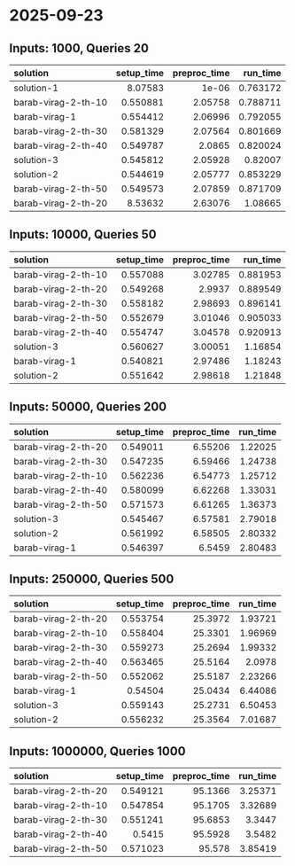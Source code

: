 # 2025-09-23

## Inputs: 1000, Queries 20

| solution            |   setup_time |   preproc_time |   run_time |
|:--------------------|-------------:|---------------:|-----------:|
| solution-1          |     8.07583  |        1e-06   |   0.763172 |
| barab-virag-2-th-10 |     0.550881 |        2.05758 |   0.788711 |
| barab-virag-1       |     0.554412 |        2.06996 |   0.792055 |
| barab-virag-2-th-30 |     0.581329 |        2.07564 |   0.801669 |
| barab-virag-2-th-40 |     0.549787 |        2.0865  |   0.820024 |
| solution-3          |     0.545812 |        2.05928 |   0.82007  |
| solution-2          |     0.544619 |        2.05777 |   0.853229 |
| barab-virag-2-th-50 |     0.549573 |        2.07859 |   0.871709 |
| barab-virag-2-th-20 |     8.53632  |        2.63076 |   1.08665  |

## Inputs: 10000, Queries 50

| solution            |   setup_time |   preproc_time |   run_time |
|:--------------------|-------------:|---------------:|-----------:|
| barab-virag-2-th-10 |     0.557088 |        3.02785 |   0.881953 |
| barab-virag-2-th-20 |     0.549268 |        2.9937  |   0.889549 |
| barab-virag-2-th-30 |     0.558182 |        2.98693 |   0.896141 |
| barab-virag-2-th-50 |     0.552679 |        3.01046 |   0.905033 |
| barab-virag-2-th-40 |     0.554747 |        3.04578 |   0.920913 |
| solution-3          |     0.560627 |        3.00051 |   1.16854  |
| barab-virag-1       |     0.540821 |        2.97486 |   1.18243  |
| solution-2          |     0.551642 |        2.98618 |   1.21848  |

## Inputs: 50000, Queries 200

| solution            |   setup_time |   preproc_time |   run_time |
|:--------------------|-------------:|---------------:|-----------:|
| barab-virag-2-th-20 |     0.549011 |        6.55206 |    1.22025 |
| barab-virag-2-th-30 |     0.547235 |        6.59466 |    1.24738 |
| barab-virag-2-th-10 |     0.562236 |        6.54773 |    1.25712 |
| barab-virag-2-th-40 |     0.580099 |        6.62268 |    1.33031 |
| barab-virag-2-th-50 |     0.571573 |        6.61265 |    1.36373 |
| solution-3          |     0.545467 |        6.57581 |    2.79018 |
| solution-2          |     0.561992 |        6.58505 |    2.80332 |
| barab-virag-1       |     0.546397 |        6.5459  |    2.80483 |

## Inputs: 250000, Queries 500

| solution            |   setup_time |   preproc_time |   run_time |
|:--------------------|-------------:|---------------:|-----------:|
| barab-virag-2-th-20 |     0.553754 |        25.3972 |    1.93721 |
| barab-virag-2-th-10 |     0.558404 |        25.3301 |    1.96969 |
| barab-virag-2-th-30 |     0.559273 |        25.2694 |    1.99332 |
| barab-virag-2-th-40 |     0.563465 |        25.5164 |    2.0978  |
| barab-virag-2-th-50 |     0.552062 |        25.5187 |    2.23266 |
| barab-virag-1       |     0.54504  |        25.0434 |    6.44086 |
| solution-3          |     0.559143 |        25.2731 |    6.50453 |
| solution-2          |     0.556232 |        25.3564 |    7.01687 |

## Inputs: 1000000, Queries 1000

| solution            |   setup_time |   preproc_time |   run_time |
|:--------------------|-------------:|---------------:|-----------:|
| barab-virag-2-th-20 |     0.549121 |        95.1366 |    3.25371 |
| barab-virag-2-th-10 |     0.547854 |        95.1705 |    3.32689 |
| barab-virag-2-th-30 |     0.551241 |        95.6853 |    3.3447  |
| barab-virag-2-th-40 |     0.5415   |        95.5928 |    3.5482  |
| barab-virag-2-th-50 |     0.571023 |        95.578  |    3.85419 |
